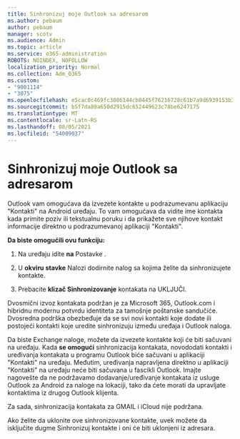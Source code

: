 ```yaml
---
title: Sinhronizuj moje Outlook sa adresarom
ms.author: pebaum
author: pebaum
manager: scotv
ms.audience: Admin
ms.topic: article
ms.service: o365-administration
ROBOTS: NOINDEX, NOFOLLOW
localization_priority: Normal
ms.collection: Adm_O365
ms.custom:
- "9001114"
- "3075"
ms.openlocfilehash: e5cac0c469fc3086144cb0445f76216728c61b7a9d6939153b36aacfde095b08
ms.sourcegitcommit: b5f7da89a650d2915dc652449623c78be6247175
ms.translationtype: MT
ms.contentlocale: sr-Latn-RS
ms.lasthandoff: 08/05/2021
ms.locfileid: "54009037"
---
```

# <a name="sync-my-outlook-contacts-to-my-address-book"></a>Sinhronizuj moje Outlook sa adresarom

Outlook vam omogućava da izvezete kontakte u podrazumevanu aplikaciju "Kontakti" na Android uređaju. To vam omogućava da vidite ime kontakta kada primite poziv ili tekstualnu poruku i da prikažete sve njihove kontakt informacije direktno u podrazumevanoj aplikaciji "Kontakti".
 
**Da biste omogućili ovu funkciju:**
 
1. Na uređaju idite **na** Postavke .

2. U **okviru stavke** Nalozi dodirnite nalog sa kojima želite da sinhronizujete kontakte.

3. Prebacite **klizač Sinhronizovanje** kontakata na UKLJUČI.
 
Dvosmični izvoz kontakata podržan je za Microsoft 365, Outlook.com i hibridnu modernu potvrdu identiteta za tamošnje poštanske sandučiće. Dvosredna podrška obezbeđuje da se svi novi kontakti koje dodate ili postojeći kontakti koje uredite sinhronizuju između uređaja i Outlook naloga.
 
Da biste Exchange naloge, možete da izvezete kontakte koji će biti sačuvani na uređaju. Kada **se omogući** sinhronizacija kontakata, novododati kontakti i uređivanja kontakata u programu Outlook biće sačuvani u aplikaciji "Kontakti" na uređaju. Međutim, uređivanja napravljena direktno u aplikaciji "Kontakti" na uređaju neće biti sačuvana u fascikli Outlook. Imajte nagovešte da ne podržavamo dodavanje/uređivanje kontakata iz usluge Outlook za Android za naloge na lokaciji, tako da ćete morati da upravljate kontaktima iz drugog Outlook klijenta.
 
Za sada, sinhronizacija kontakata za GMAIL i iCloud nije podržana.
 
Ako želite da uklonite ove sinhronizovane  kontakte, uvek možete da isključite dugme Sinhronizuj kontakte i oni će biti uklonjeni iz adresara.
